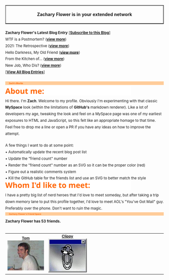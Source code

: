 <!-- I am in your extended network! -->
<table border=1 cellspacing=0 cellpadding=0>
  <tr>
    <td>
      <div align=center>
        <img width="850" height="1" /><br />
        <strong>Zachary Flower is in your extended network</strong><br />
        <img width="850" height="1" />
      </div>
    </td>
  </tr>
</table>

<sub>
  <strong>Zachary Flower's Latest Blog Entry</strong> [<strong><a href="https://flower.codes">Subscribe to this Blog</a></strong>]
</sub>
<br />
<sub>
  WTF is a Postmortem?  (<strong><a href="https://flower.codes/2022/01/05/wtf-is-a-postmortem.html">view more</a></strong>)
</sub>
<br />
<sub>
  2021: The Retrospective  (<strong><a href="https://flower.codes/2022/01/04/2021-retrospective.html">view more</a></strong>)
</sub>
<br />
<sub>
  Hello Darkness, My Old Friend  (<strong><a href="https://flower.codes/2021/11/14/dark-mode.html">view more</a></strong>)
</sub>
<br />
<sub>
  From the Kitchen of...  (<strong><a href="https://flower.codes/2021/10/15/from-the-kitchen-of.html">view more</a></strong>)
</sub>
<br />
<sub>
  New Job, Who Dis?  (<strong><a href="https://flower.codes/2021/08/12/new-job-who-dis.html">view more</a></strong>)
</sub>
<br />
<sub>
  [<strong><a href="https://flower.codes">View All Blog Entries</a></strong>]
</sub>
<br /><br />

<sub>
<img src='assets/header-blurbs.svg' />
</sub>
<br />
<sub>
<img src='assets/subhead-about.svg' />
</sub>
<br />
<sub>
Hi there. I'm <strong>Zach</strong>. Welcome to my profile. Obviously I'm experimenting with that classic <strong>MySpace</strong> look (within the limitations of <strong>GitHub's</strong> markdown renderer). Like a lot of developers my age, tweaking the look and feel on a MySpace page was one of my earliest exposures to HTML and JavaScript, so this felt like an appropriate homage to that time. Feel free to drop me a line or open a PR if you have any ideas on how to improve the attempt.
</sub>
<br />
<br />
<sub>
A few things I want to do at some point:
</sub>
<br />
<sub>
• Automatically update the recent blog post list
</sub>
<br />
<sub>
• Update the "friend count" number
</sub>
<br />
<sub>
• Render the "friend count" number as an SVG so it can be the proper color (red)
</sub>
<br />
<sub>
• Figure out a realistic comments system
</sub>
<br />
<sub>
• Kill the GitHub table for the friends list and use an SVG to better match the style
</sub>
<br />
<sub>
<img src='assets/subhead-whom.svg' />
</sub>
<br />
<sub>
I have a pretty big list of nerd heroes that I'd love to meet someday, but after taking a trip down memory lane to put this profile together, I'd love to meet AOL's "You've Got Mail" guy. Preferably over the phone. Don't want to ruin the magic.
</sub>
<br />
<sub>
<img src='assets/header-friends.svg' />
</sub>
<br />
<sub>
<strong>Zachary Flower has 53 friends.</strong>
</sub>
<br />
<br />
<table border=0 cellspacing=0 cellpadding=0>
<tr>
<td>
<sub>
<div align="center">
<strong><a href="https://github.com/zachflower">Tom</a></strong>
<br />
<img src="assets/tom.jpg" width="190" />
</div>
</sub>
</td>
<td>
<sub>
<div align="center">
<strong><a href="https://github.com/zachflower">Clippy</a></strong>
<br />
<img src="assets/clippy.gif" width="190" />
</div>
</sub>
</td>
<td>
  <img width="190" height="1" />
</td>
<td>
  <img width="190" height="1" />
</td>
</tr>
</table>
